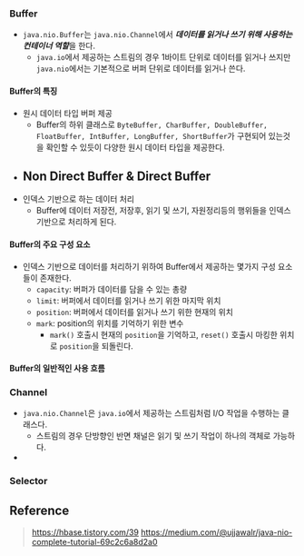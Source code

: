 ### Buffer
- `java.nio.Buffer`는 `java.nio.Channel`에서 ***데이터를 읽거나 쓰기 위해 사용하는 컨테이너 역할***을 한다.
    - `java.io`에서 제공하는 스트림의 경우 1바이트 단위로 데이터를 읽거나 쓰지만 `java.nio`에서는 기본적으로 버퍼 단위로 데이터를 읽거나 쓴다.

#### Buffer의 특징
- 원시 데이터 타입 버퍼 제공
    - Buffer의 하위 클래스로 `ByteBuffer, CharBuffer, DoubleBuffer, FloatBuffer, IntBuffer, LongBuffer, ShortBuffer`가 구현되어 있는것을 확인할 수 있듯이 다양한 원시 데이터 타입을 제공한다.
- Non Direct Buffer & Direct Buffer
  - 
- 인덱스 기반으로 하는 데이터 처리
  - Buffer에 데이터 저장전, 저장후, 읽기 및 쓰기, 자원정리등의 행위들을 인덱스기반으로 처리하게 된다.

#### Buffer의 주요 구성 요소
- 인덱스 기반으로 데이터를 처리하기 위하여 Buffer에서 제공하는 몇가지 구성 요소들이 존재한다.
  - `capacity`: 버퍼가 데이터를 담을 수 있는 총량
  - `limit`: 버퍼에서 데이터를 읽거나 쓰기 위한 마지막 위치
  - `position`: 버퍼에서 데이터를 읽거나 쓰기 위한 현재의 위치
  - `mark`: position의 위치를 기억하기 위한 변수
    - `mark()` 호출시 현재의 `position`을 기억하고, `reset()` 호출시 마킹한 위치로 `position`을 되돌린다.

#### Buffer의 일반적인 사용 흐름


### Channel

- `java.nio.Channel`은 `java.io`에서 제공하는 스트림처럼 I/O 작업을 수행하는 클래스다.
    - 스트림의 경우 단방향인 반면 채널은 읽기 및 쓰기 작업이 하나의 객체로 가능하다.
-

### Selector

## Reference


> https://hbase.tistory.com/39
> https://medium.com/@ujjawalr/java-nio-complete-tutorial-69c2c6a8d2a0